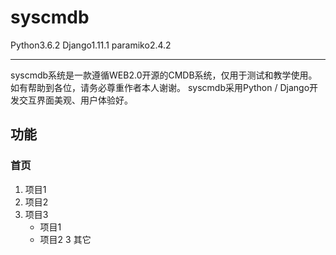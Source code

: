 # syscmdb
Python3.6.2 Django1.11.1 paramiko2.4.2

---
syscmdb系统是一款遵循WEB2.0开源的CMDB系统，仅用于测试和教学使用。如有帮助到各位，请务必尊重作者本人谢谢。
syscmdb采用Python / Django开发交互界面美观、用户体验好。

功能
---
### 首页
1. 项目1
2. 项目2
3. 项目3
   * 项目1
   * 项目2
3 其它
